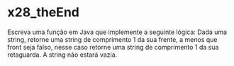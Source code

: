 # x28_theEnd

Escreva uma função em Java que implemente a seguinte lógica: Dada uma string, retorne uma string de comprimento 1 da sua frente, a menos que front seja falso, nesse caso retorne uma string de comprimento 1 da sua retaguarda. A string não estará vazia.